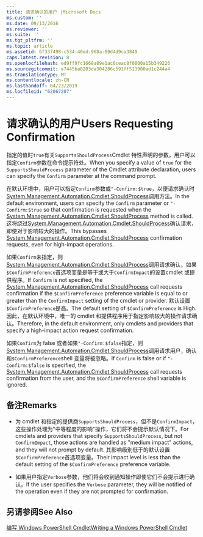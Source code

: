 ```yaml
---
title: 请求确认的用户 |Microsoft Docs
ms.custom: ''
ms.date: 09/13/2016
ms.reviewer: ''
ms.suite: ''
ms.tgt_pltfrm: ''
ms.topic: article
ms.assetid: 6f337498-c534-40ed-968a-09d4d9ca3849
caps.latest.revision: 8
ms.openlocfilehash: ed9ff9fc1668a89e1ac0ceac8f0800a15b349226
ms.sourcegitcommit: e7445ba8203da304286c591ff513900ad1c244a4
ms.translationtype: MT
ms.contentlocale: zh-CN
ms.lasthandoff: 04/23/2019
ms.locfileid: "62067207"
---
```

# <a name="users-requesting-confirmation"></a><span data-ttu-id="679a3-102">请求确认的用户</span><span class="sxs-lookup"><span data-stu-id="679a3-102">Users Requesting Confirmation</span></span>

<span data-ttu-id="679a3-103">指定的值时`true`有关`SupportsShouldProcess`Cmdlet 特性声明的参数，用户可以指定`Confirm`参数在命令提示符处。</span><span class="sxs-lookup"><span data-stu-id="679a3-103">When you specify a value of `true` for the `SupportsShouldProcess` parameter of the Cmdlet attribute declaration, users can specify the `Confirm` parameter at the command prompt.</span></span>

<span data-ttu-id="679a3-104">在默认环境中，用户可以指定`Confirm`参数或`"-Confirm:$true`，以便请求确认时[System.Management.Automation.Cmdlet.ShouldProcess](/dotnet/api/System.Management.Automation.Cmdlet.ShouldProcess)调用方法。</span><span class="sxs-lookup"><span data-stu-id="679a3-104">In the default environment, users can specify the `Confirm` parameter or `"-Confirm:$true` so that confirmation is requested when the [System.Management.Automation.Cmdlet.ShouldProcess](/dotnet/api/System.Management.Automation.Cmdlet.ShouldProcess) method is called.</span></span> <span data-ttu-id="679a3-105">这将绕过[System.Management.Automation.Cmdlet.ShouldProcess](/dotnet/api/System.Management.Automation.Cmdlet.ShouldProcess)确认请求，即使对于影响较大的操作。</span><span class="sxs-lookup"><span data-stu-id="679a3-105">This bypasses [System.Management.Automation.Cmdlet.ShouldProcess](/dotnet/api/System.Management.Automation.Cmdlet.ShouldProcess) confirmation requests, even for high-impact operations.</span></span>

<span data-ttu-id="679a3-106">如果`Confirm`未指定，则[System.Management.Automation.Cmdlet.ShouldProcess](/dotnet/api/System.Management.Automation.Cmdlet.ShouldProcess)调用请求确认，如果`$ConfirmPreference`首选项变量是等于或大于`ConfirmImpact`的设置cmdlet 或提供程序。</span><span class="sxs-lookup"><span data-stu-id="679a3-106">If `Confirm` is not specified, the [System.Management.Automation.Cmdlet.ShouldProcess](/dotnet/api/System.Management.Automation.Cmdlet.ShouldProcess) call requests confirmation if the `$ConfirmPreference` preference variable is equal to or greater than the `ConfirmImpact` setting of the cmdlet or provider.</span></span> <span data-ttu-id="679a3-107">默认设置`$ConfirmPreference`是高。</span><span class="sxs-lookup"><span data-stu-id="679a3-107">The default setting of `$ConfirmPreference` is High.</span></span> <span data-ttu-id="679a3-108">因此，在默认环境中，唯一的 cmdlet 和提供程序用于指定影响较大的操作请求确认。</span><span class="sxs-lookup"><span data-stu-id="679a3-108">Therefore, in the default environment, only cmdlets and providers that specify a high-impact action request confirmation.</span></span>

<span data-ttu-id="679a3-109">如果`Confirm`为 false 或者如果`"-Confirm:$false`指定，则[System.Management.Automation.Cmdlet.ShouldProcess](/dotnet/api/System.Management.Automation.Cmdlet.ShouldProcess)调用请求用户，确认和`$ConfirmPreference`shell 变量将被忽略。</span><span class="sxs-lookup"><span data-stu-id="679a3-109">If `Confirm` is false or if `"-Confirm:$false` is specified, the [System.Management.Automation.Cmdlet.ShouldProcess](/dotnet/api/System.Management.Automation.Cmdlet.ShouldProcess) call requests confirmation from the user, and the `$ConfirmPreference` shell variable is ignored.</span></span>

## <a name="remarks"></a><span data-ttu-id="679a3-110">备注</span><span class="sxs-lookup"><span data-stu-id="679a3-110">Remarks</span></span>

- <span data-ttu-id="679a3-111">为 cmdlet 和指定的提供商`SupportsShouldProcess`，但不是`ConfirmImpact`，这些操作处理为"中等程度的影响"操作，它们将不会提示默认情况下。</span><span class="sxs-lookup"><span data-stu-id="679a3-111">For cmdlets and providers that specify `SupportsShouldProcess`, but not `ConfirmImpact`, those actions are handled as "medium impact" actions, and they will not prompt by default.</span></span> <span data-ttu-id="679a3-112">其影响级别低于的默认设置`$ConfirmPreference`首选项变量。</span><span class="sxs-lookup"><span data-stu-id="679a3-112">Their impact level is less than the default setting of the `$ConfirmPreference` preference variable.</span></span>

- <span data-ttu-id="679a3-113">如果用户指定`Verbose`参数，他们将会收到通知操作即使它们不会提示进行确认。</span><span class="sxs-lookup"><span data-stu-id="679a3-113">If the user specifies the `Verbose` parameter, they will be notified of the operation even if they are not prompted for confirmation.</span></span>

## <a name="see-also"></a><span data-ttu-id="679a3-114">另请参阅</span><span class="sxs-lookup"><span data-stu-id="679a3-114">See Also</span></span>

[<span data-ttu-id="679a3-115">编写 Windows PowerShell Cmdlet</span><span class="sxs-lookup"><span data-stu-id="679a3-115">Writing a Windows PowerShell Cmdlet</span></span>](./writing-a-windows-powershell-cmdlet.md)
